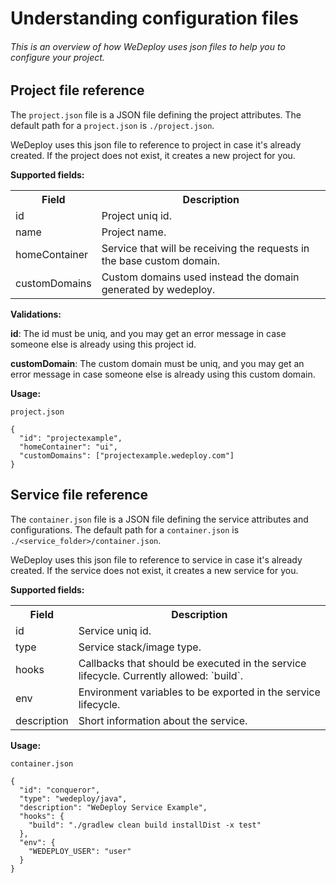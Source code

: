 # Understanding configuration files

###### This is an overview of how WeDeploy uses json files to help you to configure your project.

<!-- <article id="project-configuration"> -->

## Project file reference

The `project.json` file is a JSON file defining the project attributes. The default path for a `project.json` is `./project.json`.

WeDeploy uses this json file to reference to project in case it's already created. If the project does not exist, it creates a new project for you.

**Supported fields:**

<table class="table">
  <tr>
    <th>Field</th> <th>Description</th>
  </tr>
  <tr>
    <td>id</td> <td>Project uniq id.</td>
  </tr>
  <tr>
    <td>name</td> <td>Project name.</td>
  </tr>
  <tr>
    <td>homeContainer</td> <td>Service that will be receiving the requests in the base custom domain.</td>
  </tr>
  <tr>
    <td>customDomains</td> <td>Custom domains used instead the domain generated by wedeploy.</td>
  </tr>
</table>

**Validations:**

**id**: The id must be uniq, and you may get an error message in case someone else is already using this project id.

**customDomain**: The custom domain must be uniq, and you may get an error message in case someone else is already using this custom domain.


**Usage:**

`project.json`
```
{
  "id": "projectexample",
  "homeContainer": "ui",
  "customDomains": ["projectexample.wedeploy.com"]
}
```

<!-- </article> -->


<!-- <article id="service-configuration"> -->

## Service file reference

The `container.json` file is a JSON file defining the service attributes and configurations. The default path for a `container.json` is `./<service_folder>/container.json`.

WeDeploy uses this json file to reference to service in case it's already created. If the service does not exist, it creates a new service for you.

**Supported fields:**

<table class="table">
  <tr>
    <th>Field</th> <th>Description</th>
  </tr>
  <tr>
    <td>id</td> <td>Service uniq id.</td>
  </tr>
  <tr>
    <td>type</td> <td>Service stack/image type.</td>
  </tr>
  <tr>
    <td>hooks</td> <td>Callbacks that should be executed in the service lifecycle. Currently allowed: `build`.</td>
  </tr>
  <tr>
    <td>env</td> <td>Environment variables to be exported in the service lifecycle.</td>
  </tr>
  <tr>
    <td>description</td> <td>Short information about the service.</td>
  </tr>
</table>


**Usage:**

`container.json`
```
{
  "id": "conqueror",
  "type": "wedeploy/java",
  "description": "WeDeploy Service Example",
  "hooks": {
    "build": "./gradlew clean build installDist -x test"
  },
  "env": {
    "WEDEPLOY_USER": "user"
  }
}
```


<!-- </article> -->


